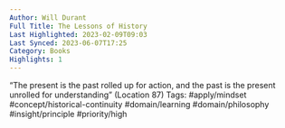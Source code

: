 ```yaml
---
Author: Will Durant
Full Title: The Lessons of History
Last Highlighted: 2023-02-09T09:03
Last Synced: 2023-06-07T17:25
Category: Books
Highlights: 1
---
```

“The present is the past rolled up for action, and the past is the present unrolled for understanding” (Location 87)
Tags: #apply/mindset #concept/historical-continuity #domain/learning #domain/philosophy #insight/principle #priority/high